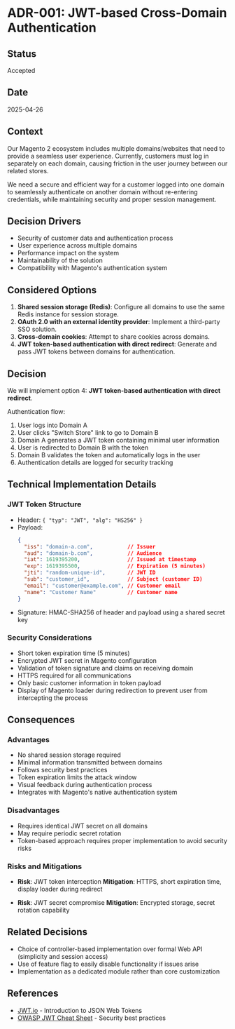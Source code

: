 # ADR-001: JWT-based Cross-Domain Authentication

## Status
Accepted

## Date
2025-04-26

## Context
Our Magento 2 ecosystem includes multiple domains/websites that need to provide a seamless user experience. Currently, customers must log in separately on each domain, causing friction in the user journey between our related stores.

We need a secure and efficient way for a customer logged into one domain to seamlessly authenticate on another domain without re-entering credentials, while maintaining security and proper session management.

## Decision Drivers
* Security of customer data and authentication process
* User experience across multiple domains
* Performance impact on the system
* Maintainability of the solution
* Compatibility with Magento's authentication system

## Considered Options
1. **Shared session storage (Redis)**: Configure all domains to use the same Redis instance for session storage.
2. **OAuth 2.0 with an external identity provider**: Implement a third-party SSO solution.
3. **Cross-domain cookies**: Attempt to share cookies across domains.
4. **JWT token-based authentication with direct redirect**: Generate and pass JWT tokens between domains for authentication.

## Decision
We will implement option 4: **JWT token-based authentication with direct redirect**.

Authentication flow:
1. User logs into Domain A
2. User clicks "Switch Store" link to go to Domain B
3. Domain A generates a JWT token containing minimal user information
4. User is redirected to Domain B with the token
5. Domain B validates the token and automatically logs in the user
6. Authentication details are logged for security tracking

## Technical Implementation Details

### JWT Token Structure
- Header: `{ "typ": "JWT", "alg": "HS256" }`
- Payload:
  ```json
  {
    "iss": "domain-a.com",           // Issuer
    "aud": "domain-b.com",           // Audience
    "iat": 1619395200,               // Issued at timestamp
    "exp": 1619395500,               // Expiration (5 minutes)
    "jti": "random-unique-id",       // JWT ID
    "sub": "customer_id",            // Subject (customer ID)
    "email": "customer@example.com", // Customer email
    "name": "Customer Name"          // Customer name
  }
  ```
- Signature: HMAC-SHA256 of header and payload using a shared secret key

### Security Considerations
- Short token expiration time (5 minutes)
- Encrypted JWT secret in Magento configuration
- Validation of token signature and claims on receiving domain
- HTTPS required for all communications
- Only basic customer information in token payload
- Display of Magento loader during redirection to prevent user from intercepting the process

## Consequences

### Advantages
- No shared session storage required
- Minimal information transmitted between domains
- Follows security best practices
- Token expiration limits the attack window
- Visual feedback during authentication process
- Integrates with Magento's native authentication system

### Disadvantages
- Requires identical JWT secret on all domains
- May require periodic secret rotation
- Token-based approach requires proper implementation to avoid security risks

### Risks and Mitigations
- **Risk**: JWT token interception
  **Mitigation**: HTTPS, short expiration time, display loader during redirect

- **Risk**: JWT secret compromise
  **Mitigation**: Encrypted storage, secret rotation capability

## Related Decisions
- Choice of controller-based implementation over formal Web API (simplicity and session access)
- Use of feature flag to easily disable functionality if issues arise
- Implementation as a dedicated module rather than core customization

## References
- [JWT.io](https://jwt.io/introduction) - Introduction to JSON Web Tokens
- [OWASP JWT Cheat Sheet](https://cheatsheetseries.owasp.org/cheatsheets/JSON_Web_Token_for_Java_Cheat_Sheet.html) - Security best practices